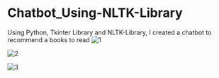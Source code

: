 # Chatbot_Using-NLTK-Library

Using Python, Tkinter Library and NLTK-Library, I created a chatbot to recommend a books to read
![1](https://user-images.githubusercontent.com/120275931/231617722-4f9830b7-a6ac-44db-aef1-4d2ed298c6ff.png)



![2](https://user-images.githubusercontent.com/120275931/231617739-7c6a7ae9-dc85-4b77-86ab-6c34ec61a6c0.png)



![3](https://user-images.githubusercontent.com/120275931/231617752-5c1a12e0-9489-4e34-99a3-8afb2eefde66.png)
